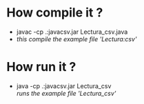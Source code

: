 # How compile it ?
* javac -cp .:javacsv.jar Lectura_csv.java
 * _this compile the example file 'Lectura:csv'_

# How run it ?
* java -cp .:javacsv.jar Lectura_csv      
_runs the example file 'Lectura_csv'_
